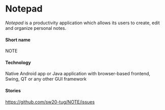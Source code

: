 # Notepad

*Notepad* is a productivity application which allows its users to create, edit and organize personal notes.

#### Short name
NOTE

#### Technology
Native Android app or Java application with browser-based frontend, Swing, QT or any other GUI framework

#### Stories

https://github.com/sw20-tug/NOTE/issues

